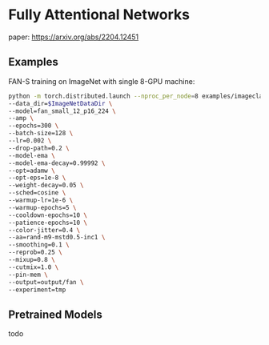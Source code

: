 # Fully Attentional Networks

paper: https://arxiv.org/abs/2204.12451

## Examples

FAN-S training on ImageNet with single 8-GPU machine:

```bash
python -m torch.distributed.launch --nproc_per_node=8 examples/imageclassification/imagenet/fan/main.py \
--data_dir=$ImageNetDataDir \
--model=fan_small_12_p16_224 \
--amp \
--epochs=300 \
--batch-size=128 \
--lr=0.002 \
--drop-path=0.2 \
--model-ema \
--model-ema-decay=0.99992 \
--opt=adamw \
--opt-eps=1e-8 \
--weight-decay=0.05 \
--sched=cosine \
--warmup-lr=1e-6 \
--warmup-epochs=5 \
--cooldown-epochs=10 \
--patience-epochs=10 \
--color-jitter=0.4 \
--aa=rand-m9-mstd0.5-inc1 \
--smoothing=0.1 \
--reprob=0.25 \
--mixup=0.8 \
--cutmix=1.0 \
--pin-mem \
--output=output/fan \
--experiment=tmp
```

## Pretrained Models
todo